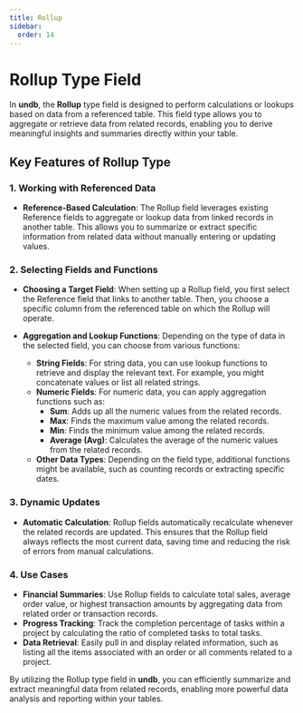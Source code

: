 ```yaml
---
title: Rollup
sidebar:
  order: 14
---
```


# Rollup Type Field

In **undb**, the **Rollup** type field is designed to perform calculations or lookups based on data from a referenced table. This field type allows you to aggregate or retrieve data from related records, enabling you to derive meaningful insights and summaries directly within your table.

## Key Features of Rollup Type

### 1. Working with Referenced Data

- **Reference-Based Calculation**: The Rollup field leverages existing Reference fields to aggregate or lookup data from linked records in another table. This allows you to summarize or extract specific information from related data without manually entering or updating values.

### 2. Selecting Fields and Functions

- **Choosing a Target Field**: When setting up a Rollup field, you first select the Reference field that links to another table. Then, you choose a specific column from the referenced table on which the Rollup will operate.

- **Aggregation and Lookup Functions**: Depending on the type of data in the selected field, you can choose from various functions:
  - **String Fields**: For string data, you can use lookup functions to retrieve and display the relevant text. For example, you might concatenate values or list all related strings.
  - **Numeric Fields**: For numeric data, you can apply aggregation functions such as:
    - **Sum**: Adds up all the numeric values from the related records.
    - **Max**: Finds the maximum value among the related records.
    - **Min**: Finds the minimum value among the related records.
    - **Average (Avg)**: Calculates the average of the numeric values from the related records.
  - **Other Data Types**: Depending on the field type, additional functions might be available, such as counting records or extracting specific dates.

### 3. Dynamic Updates

- **Automatic Calculation**: Rollup fields automatically recalculate whenever the related records are updated. This ensures that the Rollup field always reflects the most current data, saving time and reducing the risk of errors from manual calculations.

### 4. Use Cases

- **Financial Summaries**: Use Rollup fields to calculate total sales, average order value, or highest transaction amounts by aggregating data from related order or transaction records.
- **Progress Tracking**: Track the completion percentage of tasks within a project by calculating the ratio of completed tasks to total tasks.
- **Data Retrieval**: Easily pull in and display related information, such as listing all the items associated with an order or all comments related to a project.

By utilizing the Rollup type field in **undb**, you can efficiently summarize and extract meaningful data from related records, enabling more powerful data analysis and reporting within your tables.
